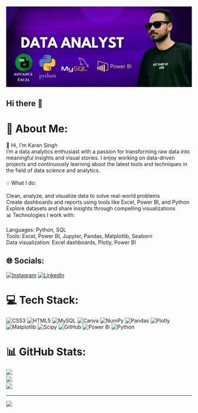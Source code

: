 ![logo](https://github.com/KKaranSinghh/KKaranSinghh/blob/main/data%20analyst%20git%20photo.png?raw=true)
## Hi there 👋

# 💫 About Me:
👋 Hi, I'm Karan Singh<br>I’m a data analytics enthusiast with a passion for transforming raw data into meaningful insights and visual stories. I enjoy working on data-driven projects and continuously learning about the latest tools and techniques in the field of data science and analytics.<br><br>💡 What I do:<br><br>Clean, analyze, and visualize data to solve real-world problems<br>Create dashboards and reports using tools like Excel, Power BI, and Python<br>Explore datasets and share insights through compelling visualizations<br>📊 Technologies I work with:<br><br>Languages: Python, SQL<br>Tools: Excel, Power BI, Jupyter, Pandas, Matplotlib, Seaborn<br>Data visualization: Excel dashboards, Plotly, Power BI


## 🌐 Socials:
[![Instagram](https://img.shields.io/badge/Instagram-%23E4405F.svg?logo=Instagram&logoColor=white)](https://instagram.com/https://www.instagram.com/karan_thedatadiver/) [![LinkedIn](https://img.shields.io/badge/LinkedIn-%230077B5.svg?logo=linkedin&logoColor=white)](https://linkedin.com/in/https://www.linkedin.com/in/karan-singh-94bb74248/) 

# 💻 Tech Stack:
![CSS3](https://img.shields.io/badge/css3-%231572B6.svg?style=for-the-badge&logo=css3&logoColor=white) ![HTML5](https://img.shields.io/badge/html5-%23E34F26.svg?style=for-the-badge&logo=html5&logoColor=white) ![MySQL](https://img.shields.io/badge/mysql-4479A1.svg?style=for-the-badge&logo=mysql&logoColor=white) ![Canva](https://img.shields.io/badge/Canva-%2300C4CC.svg?style=for-the-badge&logo=Canva&logoColor=white) ![NumPy](https://img.shields.io/badge/numpy-%23013243.svg?style=for-the-badge&logo=numpy&logoColor=white) ![Pandas](https://img.shields.io/badge/pandas-%23150458.svg?style=for-the-badge&logo=pandas&logoColor=white) ![Plotly](https://img.shields.io/badge/Plotly-%233F4F75.svg?style=for-the-badge&logo=plotly&logoColor=white) ![Matplotlib](https://img.shields.io/badge/Matplotlib-%23ffffff.svg?style=for-the-badge&logo=Matplotlib&logoColor=black) ![Scipy](https://img.shields.io/badge/SciPy-%230C55A5.svg?style=for-the-badge&logo=scipy&logoColor=%white) ![GitHub](https://img.shields.io/badge/github-%23121011.svg?style=for-the-badge&logo=github&logoColor=white) ![Power Bi](https://img.shields.io/badge/power_bi-F2C811?style=for-the-badge&logo=powerbi&logoColor=black) ![Python](https://img.shields.io/badge/python-3670A0?style=for-the-badge&logo=python&logoColor=ffdd54)
# 📊 GitHub Stats:
![](https://github-readme-stats.vercel.app/api?username=KKaranSinghh&theme=dark&hide_border=false&include_all_commits=false&count_private=false)<br/>
![](https://github-readme-streak-stats.herokuapp.com/?user=KKaranSinghh&theme=dark&hide_border=false)<br/>
![](https://github-readme-stats.vercel.app/api/top-langs/?username=KKaranSinghh&theme=dark&hide_border=false&include_all_commits=false&count_private=false&layout=compact)

---
[![](https://visitcount.itsvg.in/api?id=KKaranSinghh&icon=0&color=0)](https://visitcount.itsvg.in)

<!-- Proudly created with GPRM ( https://gprm.itsvg.in ) -->
